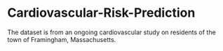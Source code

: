 # Cardiovascular-Risk-Prediction
The dataset is from an ongoing cardiovascular study on residents of the town of Framingham, Massachusetts. 
